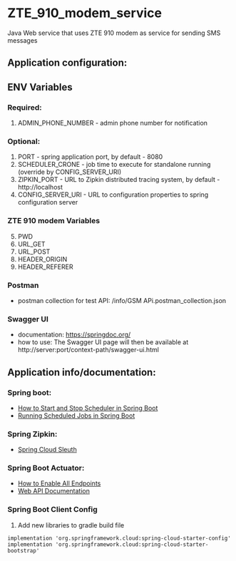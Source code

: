 # ZTE_910_modem_service

Java Web service that uses ZTE 910 modem as service for sending SMS messages

## Application configuration:

## ENV Variables

### Required:

1. ADMIN_PHONE_NUMBER - admin phone number for notification

### Optional:

1. PORT - spring application port, by default - 8080
2. SCHEDULER_CRONE - job time to execute for standalone running (override by CONFIG_SERVER_URI)
3. ZIPKIN_PORT - URL to Zipkin distributed tracing system, by default - http://localhost
4. CONFIG_SERVER_URI - URL to configuration properties to spring configuration server

### ZTE 910 modem Variables

5. PWD
6. URL_GET
7. URL_POST
8. HEADER_ORIGIN
9. HEADER_REFERER

### Postman

* postman collection for test API: /info/GSM APi.postman_collection.json

### Swagger UI

* documentation: https://springdoc.org/ <br>
* how to use: The Swagger UI page will then be available at http://server:port/context-path/swagger-ui.html

## Application info/documentation:

### Spring boot:

* [How to Start and Stop Scheduler in Spring Boot](https://www.yawintutor.com/how-to-start-and-stop-scheduler-in-spring-boot/)
* [Running Scheduled Jobs in Spring Boot](https://reflectoring.io/spring-scheduler/)

### Spring Zipkin:

* [Spring Cloud Sleuth](https://medium.com/@kirill.sereda/spring-cloud-sleuth-zipkin-%D0%BF%D0%BE-%D1%80%D1%83%D1%81%D1%81%D0%BA%D0%B8-9f8504581dae)

### Spring Boot Actuator:

* [How to Enable All Endpoints](https://www.baeldung.com/spring-boot-actuator-enable-endpoints)
* [Web API Documentation](https://docs.spring.io/spring-boot/docs/current/actuator-api/htmlsingle/)

### Spring Boot Client Config

1. Add new libraries to gradle build file

```
implementation 'org.springframework.cloud:spring-cloud-starter-config'
implementation 'org.springframework.cloud:spring-cloud-starter-bootstrap'
```